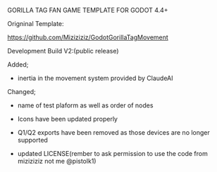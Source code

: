 GORILLA TAG FAN GAME TEMPLATE FOR GODOT 4.4+

Origninal Template: 

 https://github.com/Miziziziz/GodotGorillaTagMovement

Development Build V2:(public release) 

Added; 

 * inertia in the movement system provided by ClaudeAI

Changed; 

 * name of test plaform as well as order of nodes

 * Icons have been updated properly

 * Q1/Q2 exports have been removed as those devices are no longer supported

 * updated LICENSE(rember to ask permission to use the code from miziziziz not me @pistolk1)
